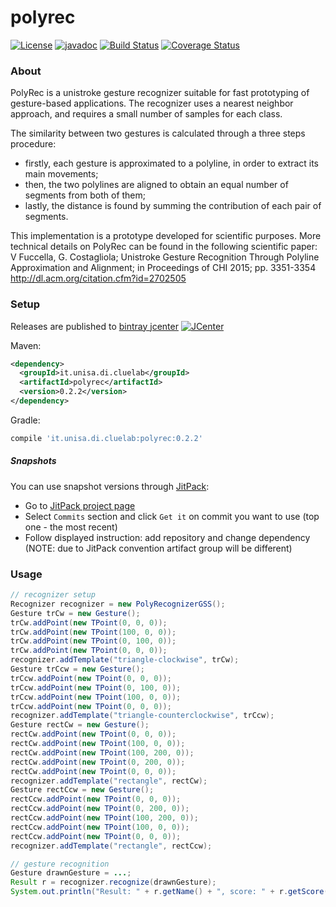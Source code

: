 # polyrec

[![License](https://img.shields.io/badge/License-BSD%203--Clause-blue.svg)](https://opensource.org/licenses/BSD-3-Clause)
[![javadoc](https://img.shields.io/badge/javadoc-0.2.2-brightgreen.svg)](https://jitpack.io/com/github/cluelab/polyrec/0.2.2/javadoc/)
[![Build Status](http://img.shields.io/travis/cluelab/polyrec.svg?style=flat&branch=master)](https://travis-ci.org/cluelab/polyrec)
[![Coverage Status](https://img.shields.io/coveralls/cluelab/polyrec.svg?style=flat)](https://coveralls.io/r/cluelab/polyrec?branch=master)

### About

PolyRec is a unistroke gesture recognizer suitable for fast prototyping of gesture-based applications. The recognizer uses a nearest neighbor approach, and requires a small number of samples for each class.

The similarity between two gestures is calculated through a three steps procedure:
- firstly, each gesture is approximated to a polyline, in order to extract its main movements;
- then, the two polylines are aligned to obtain an equal number of segments from both of them;
- lastly, the distance is found by summing the contribution of each pair of segments.

This implementation is a prototype developed for scientific purposes. More technical details on PolyRec can be found in the following scientific paper:
V Fuccella, G. Costagliola; Unistroke Gesture Recognition Through Polyline Approximation and Alignment; in Proceedings of CHI 2015; pp. 3351-3354
http://dl.acm.org/citation.cfm?id=2702505 

### Setup
 
Releases are published to [bintray jcenter](https://bintray.com/cluelab/polyrec/polyrec/)
[![JCenter](https://api.bintray.com/packages/cluelab/polyrec/polyrec/images/download.svg)](https://bintray.com/cluelab/polyrec/polyrec/_latestVersion)

Maven:

```xml
<dependency>
  <groupId>it.unisa.di.cluelab</groupId>
  <artifactId>polyrec</artifactId>
  <version>0.2.2</version>
</dependency>
```

Gradle:

```groovy
compile 'it.unisa.di.cluelab:polyrec:0.2.2'
```

##### Snapshots

You can use snapshot versions through [JitPack](https://jitpack.io):

* Go to [JitPack project page](https://jitpack.io/#cluelab/polyrec)
* Select `Commits` section and click `Get it` on commit you want to use (top one - the most recent)
* Follow displayed instruction: add repository and change dependency (NOTE: due to JitPack convention artifact group will be different)

### Usage

```java
// recognizer setup
Recognizer recognizer = new PolyRecognizerGSS();
Gesture trCw = new Gesture();
trCw.addPoint(new TPoint(0, 0, 0));
trCw.addPoint(new TPoint(100, 0, 0));
trCw.addPoint(new TPoint(0, 100, 0));
trCw.addPoint(new TPoint(0, 0, 0));
recognizer.addTemplate("triangle-clockwise", trCw);
Gesture trCcw = new Gesture();
trCcw.addPoint(new TPoint(0, 0, 0));
trCcw.addPoint(new TPoint(0, 100, 0));
trCcw.addPoint(new TPoint(100, 0, 0));
trCcw.addPoint(new TPoint(0, 0, 0));
recognizer.addTemplate("triangle-counterclockwise", trCcw);
Gesture rectCw = new Gesture();
rectCw.addPoint(new TPoint(0, 0, 0));
rectCw.addPoint(new TPoint(100, 0, 0));
rectCw.addPoint(new TPoint(100, 200, 0));
rectCw.addPoint(new TPoint(0, 200, 0));
rectCw.addPoint(new TPoint(0, 0, 0));
recognizer.addTemplate("rectangle", rectCw);
Gesture rectCcw = new Gesture();
rectCcw.addPoint(new TPoint(0, 0, 0));
rectCcw.addPoint(new TPoint(0, 200, 0));
rectCcw.addPoint(new TPoint(100, 200, 0));
rectCcw.addPoint(new TPoint(100, 0, 0));
rectCcw.addPoint(new TPoint(0, 0, 0));
recognizer.addTemplate("rectangle", rectCcw);

// gesture recognition
Gesture drawnGesture = ...;
Result r = recognizer.recognize(drawnGesture);
System.out.println("Result: " + r.getName() + ", score: " + r.getScore());
```
